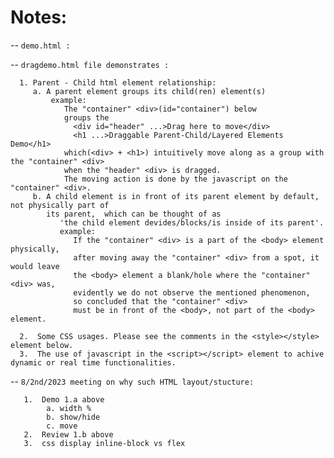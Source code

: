 # Notes:
-- `demo.html :`

-- `dragdemo.html file demonstrates :`

      1. Parent - Child html element relationship:
         a. A parent element groups its child(ren) element(s) 
             example: 
                The "container" <div>(id="container") below
                groups the 
                  <div id="header" ...>Drag here to move</div>
                  <h1 ...>Draggable Parent-Child/Layered Elements Demo</h1>
                which(<div> + <h1>) intuitively move along as a group with the "container" <div> 
                when the "header" <div> is dragged. 
                The moving action is done by the javascript on the "container" <div>.
         b. A child element is in front of its parent element by default, not physically part of
            its parent,  which can be thought of as 
               'the child element devides/blocks/is inside of its parent'. 
               example:
                  If the "container" <div> is a part of the <body> element physically,
                  after moving away the "container" <div> from a spot, it would leave
                  the <body> element a blank/hole where the "container" <div> was,
                  evidently we do not observe the mentioned phenomenon, 
                  so concluded that the "container" <div> 
                  must be in front of the <body>, not part of the <body> element.

      2.  Some CSS usages. Please see the comments in the <style></style> element below.
      3.  The use of javascript in the <script></script> element to achive dynamic or real time functionalities. 

-- `8/2nd/2023 meeting on why such HTML layout/stucture:`
   
       1.  Demo 1.a above
            a. width %
            b. show/hide
            c. move 
       2.  Review 1.b above  
       3.  css display inline-block vs flex         
